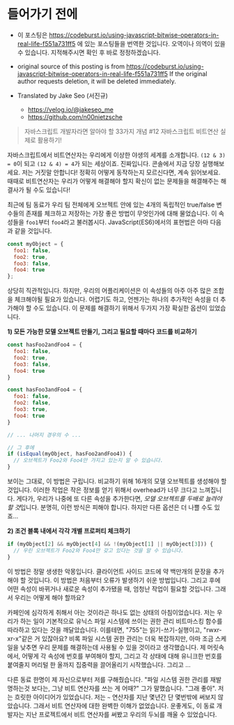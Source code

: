 # 들어가기 전에
- 이 포스팅은 https://codeburst.io/using-javascript-bitwise-operators-in-real-life-f551a731ff5 에 있는 포스팅들을 번역한 것입니다. 오역이나 의역이 있을 수 있습니다. 지적해주시면 확인 후 바로 정정하겠습니다.

- original source of this posting is from https://codeburst.io/using-javascript-bitwise-operators-in-real-life-f551a731ff5 If the original author requests deletion, it will be deleted immediately.

- Translated by Jake Seo (서진규)

	- https://velog.io/@jakeseo_me
	- https://github.com/n00nietzsche

> 자바스크립트 개발자라면 알아야 할 33가지 개념 #12 자바스크립트 비트연산 실제로 활용하기!

자바스크립트에서 비트연산자는 우리에게 이상한 야생의 세계를 소개합니다. `(12 & 3) = 0`이 되고 `(12 & 4) = 4`가 되는 세상이죠. 진짜입니다. 콘솔에서 지금 당장 실행해보세요. 저는 거짓말 안합니다! 정확히 어떻게 동작하는지 모르신다면, 계속 읽어보세요. 때때로 비트연산자는 우리가 어떻게 해결해야 할지 확신이 없는 문제들을 해결해주는 해결사가 될 수도 있습니다!

최근에 팀 동료가 우리 팀 전체에게 오브젝트 안에 있는 4개의 독립적인 true/false 변수들의 존재를 체크하고 저장하는 가장 좋은 방법이 무엇인가에 대해 물었습니다. 이 속성들을 `foo1`부터 `foo4`라고 불러봅시다. JavaScript(ES6)에서의 표현법은 아마 다음과 같을 것입니다.

```js
const myObject = {
  foo1: false,
  foo2: true,
  foo3: false,
  foo4: true
};
```

상당히 직관적입니다. 하지만, 우리의 어플리케이션은 이 속성들의 아주 아주 많은 조합을 체크해야될 필요가 있습니다. 어렵기도 하고, 언젠가는 하나의 추가적인 속성을 더 추가해야 할 수도 있습니다. 이 문제를 해결하기 위해서 두가지 가장 확실한 옵션이 있었습니다.

**1) 모든 가능한 모델 오브젝트 만들기, 그리고 필요할 때마다 코드를 비교하기**

```js
const hasFoo2andFoo4 = {
  foo1: false,
  foo2: true,
  foo3: false,
  foo4: true
}

const hasFoo3andFoo4 = {
  foo1: false,
  foo2: false,
  foo3: true,
  foo4: true
}

// ... 나머지 경우의 수 ...

// 그 후에
if (isEqual(myObject, hasFoo2andFoo4)) {
  // 오브젝트가 Foo2와 Foo4만 가지고 있는지 알 수 있습니다.
}
```

보이는 그대로, 이 방법은 구립니다. 비교하기 위해 16개의 모델 오브젝트를 생성해야 할 것입니다. 이러한 작업은 작은 정보를 얻기 위해서 overhead가 너무 크다고 느껴집니다. 게다가, 우리가 나중에 또 다른 속성을 추가한다면, *모델 오브젝트를 두배로 늘려야 할 것*입니다. 분명히, 이런 방식은 피해야 합니다. 하지만 다른 옵션은 더 나쁠 수도 있죠...

**2) 조건 블록 내에서 각각 개별 프로퍼티 체크하기**

```js
if (myObject[2] && myObject[4] && !(myObject[1] || myObject[3])) {
  // 우린 오브젝트가 Foo2와 Foo4만 갖고 있다는 것을 알 수 있습니다.
}
```

이 방법은 정말 생생한 악몽입니다. 클라이언트 사이드 코드에 약 백만개의 문장을 추가해야 할 것입니다. 이 방법은 처음부터 오류가 발생하기 쉬운 방법입니다. 그리고 후에 어떤 속성이 바뀌거나 새로운 속성이 추가됐을 때, 엄청난 작업이 필요할 것입니다. 그래서 우리는 어떻게 해야 할까요?

카페인에 심각하게 취해서 아는 것이라곤 하나도 없는 상태의 아침이었습니다. 저는 우리가 하는 일이 기본적으로 유닉스 파일 시스템에 쓰이는 권한 관리 비트마스킹 함수를 따라하고 있다는 것을 깨달았습니다. 이를테면, "755"는 읽기-쓰기-실행이고, "rwxr-xr-x"같은 거 있잖아요? 비록 파일 시스템 권한 관리는 더욱 복잡하지만, 아마 조금 스케일을 낮추면 우리 문제를 해결하는데 사용될 수 있을 것이라고 생각했습니다. 제 머릿속에서, 어떻게 각 속성에 번호를 부여해야 할지, 그리고 각 상태에 대해 유니크한 번호를 붙여줄지 머리털 한 올까지 집중력을 끌어올리기 시작했습니다. 그리고 ...

다른 동료 한명이 제 자신으로부터 저를 구해줬습니다. "파일 시스템 권한 관리를 재발명하는것 보다는, 그냥 비트 연산자를 쓰는 게 어때?" 그가 말했습니다. "그래 좋아". 저는 흐릿한 아이디어가 있었습니다. 저는 `~` 연산자를 지난 몇년간 단 몇번밖에 써보지 않았습니다. 그래서 비트 연산자에 대한 완벽한 이해가 없었습니다. 운좋게도, 이 동료 개발자는 지난 프로젝트에서 비트 연산자를 써봤고 우리의 두뇌를 깨울 수 있었습니다.

